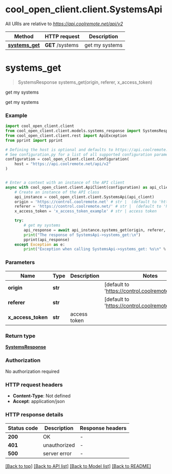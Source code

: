 # cool_open_client.client.SystemsApi

All URIs are relative to *https://api.coolremote.net/api/v2*

Method | HTTP request | Description
------------- | ------------- | -------------
[**systems_get**](SystemsApi.md#systems_get) | **GET** /systems | get my systems


# **systems_get**
> SystemsResponse systems_get(origin, referer, x_access_token)

get my systems

get my systems

### Example


```python
import cool_open_client.client
from cool_open_client.client.models.systems_response import SystemsResponse
from cool_open_client.client.rest import ApiException
from pprint import pprint

# Defining the host is optional and defaults to https://api.coolremote.net/api/v2
# See configuration.py for a list of all supported configuration parameters.
configuration = cool_open_client.client.Configuration(
    host = "https://api.coolremote.net/api/v2"
)


# Enter a context with an instance of the API client
async with cool_open_client.client.ApiClient(configuration) as api_client:
    # Create an instance of the API class
    api_instance = cool_open_client.client.SystemsApi(api_client)
    origin = 'https://control.coolremote.net' # str |  (default to 'https://control.coolremote.net')
    referer = 'https://control.coolremote.net/' # str |  (default to 'https://control.coolremote.net/')
    x_access_token = 'x_access_token_example' # str | access token

    try:
        # get my systems
        api_response = await api_instance.systems_get(origin, referer, x_access_token)
        print("The response of SystemsApi->systems_get:\n")
        pprint(api_response)
    except Exception as e:
        print("Exception when calling SystemsApi->systems_get: %s\n" % e)
```



### Parameters


Name | Type | Description  | Notes
------------- | ------------- | ------------- | -------------
 **origin** | **str**|  | [default to &#39;https://control.coolremote.net&#39;]
 **referer** | **str**|  | [default to &#39;https://control.coolremote.net/&#39;]
 **x_access_token** | **str**| access token | 

### Return type

[**SystemsResponse**](SystemsResponse.md)

### Authorization

No authorization required

### HTTP request headers

 - **Content-Type**: Not defined
 - **Accept**: application/json

### HTTP response details

| Status code | Description | Response headers |
|-------------|-------------|------------------|
**200** | OK |  -  |
**401** | unauthorized |  -  |
**500** | server error |  -  |

[[Back to top]](#) [[Back to API list]](../README.md#documentation-for-api-endpoints) [[Back to Model list]](../README.md#documentation-for-models) [[Back to README]](../README.md)

